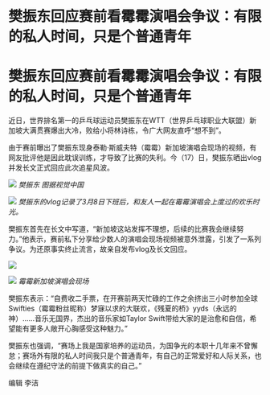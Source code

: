 # 樊振东回应赛前看霉霉演唱会争议：有限的私人时间，只是个普通青年

# 樊振东回应赛前看霉霉演唱会争议：有限的私人时间，只是个普通青年

近日，世界排名第一的乒乓球运动员樊振东在WTT（世界乒乓球职业大联盟）新加坡大满贯赛爆出大冷，败给小将林诗栋，令广大网友直呼“想不到”。

由于赛前曝出了樊振东现身泰勒·斯威夫特（霉霉）新加坡演唱会现场的视频，有网友批评他是因此耽误训练，才导致了比赛的失利。今（17）日，樊振东晒出vlog并发长文正式回应此次追星风波。

![](https://inews.gtimg.com/om_bt/OOJZ1erte5NN9tcIu1dnC9Oo1ENlOMyWAZYAwdo9fZOHEAA/1000)
_樊振东 图据视觉中国_

![](https://inews.gtimg.com/om_bt/OqKnpmXETSWfJvwH0PyxeSPaBcBdUxCRPvf4WhX6FwiW8AA/1000)
_樊振东的vlog记录了3月8日下班后，和友人一起在霉霉演唱会上度过的欢乐时光。_

樊振东首先在长文中写道，“新加坡这站发挥不理想，后续的比赛我会继续努力。”他表示，赛前私下分享给少数人的演唱会现场视频被意外泄露，引发了一系列争议。为还原事实终止流言，故亲自发布vlog及长文回应。

![](https://inews.gtimg.com/om_bt/OoUWLBTZ2Et4m5VJ81xW51ZIEAoLD4MwOfh4vWhcF_plgAA/1000)

![](https://inews.gtimg.com/om_bt/OQXrhOqHpRGroBfzeEptjI3B47HhwS9fGyVVFG2F8SkMAAA/1000)
_霉霉新加坡演唱会现场_

樊振东表示：“自费收二手票，在开赛前两天忙碌的工作之余挤出三小时参加全球Swifties（霉霉粉丝昵称）梦寐以求的大联欢，《残夏的桥》yyds（永远的神）……音乐无国界，杰出的音乐家如Taylor
Swift带给大家的是治愈和自信，希望能有更多人敞开心胸感受这种魅力。”

樊振东也强调，“赛场上我是国家培养的运动员，为国争光的本职十几年来不曾懈怠；赛场外有限的私人时间我只是个普通青年，有自己的正常爱好和人际关系，也会继续在遵纪守法的前提下做真实的自己。”

编辑 李洁

